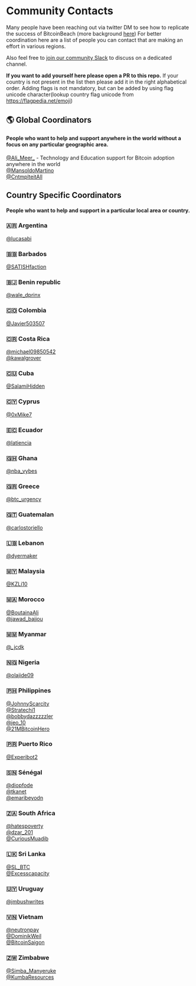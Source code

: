 # Community Contacts

Many people have been reaching out via twitter DM to see how to replicate the success of BitcoinBeach (more background [here](https://twitter.com/nicolasburtey/status/1404018685895970822))
For better coordination here are a list of people you can contact that are making an effort in various regions.

Also feel free to [join our community Slack](https://join.slack.com/t/galoymoney-workspace/shared_invite/zt-rvnhsdb5-72AZCD_jzw6_Q05aCs0SgA) to discuss on a dedicated channel.

**If you want to add yourself here please open a PR to this repo.** If your country is not present in the list then please add it in the right alphabetical order. Adding flags is not mandatory, but can be added by using flag unicode character(lookup country flag unicode from https://flagpedia.net/emoji)

## 🌎 Global Coordinators

#### People who want to help and support anywhere in the world without a focus on any particular geographic area.

[@Ali_Meer_](https://twitter.com/Ali_Meer_) - Technology and Education support for Bitcoin adoption anywhere in the world
<br>[@MansoldoMartino](https://twitter.com/MansoldoMartino)
<br>[@CntmplteitAll](https://twitter.com/CntmplteitAll)

## Country Specific Coordinators

#### People who want to help and support in a particular local area or country.

### 🇦🇷 Argentina

[@lucasabi](https://twitter.com/lucasabi)

### 🇧🇧 Barbados

[@SATISHfaction](https://twitter.com/SATISHfaction)

### 🇧🇯 Benin republic

[@wale_dprinx](https://twitter.com/wale_dprinx)

### 🇨🇴 Colombia

[@Javier503507](https://twitter.com/Javier503507)

### 🇨🇷 Costa Rica

[@michael09850542](https://twitter.com/michael09850542)
<br>[@kawalgrover](https://twitter.com/kawalgrover)

### 🇨🇺 Cuba

[@SalamiHidden](https://twitter.com/SalamiHidden)

### 🇨🇾 Cyprus

[@0xMike7](https://twitter.com/0xMike7)

### 🇪🇨 Ecuador

[@latiencia](https://twitter.com/latiencia)

### 🇬🇭 Ghana

[@nba_vybes](https://twitter.com/nba_vybes)

### 🇬🇷 Greece

[@btc_urgency](https://twitter.com/btc_urgency)

### 🇬🇹 Guatemalan

[@carlostoriello](https://twitter.com/carlostoriello)

### 🇱🇧 Lebanon

[@dyermaker](https://twitter.com/dyermaker)

### 🇲🇾 Malaysia

[@KZLi10](https://twitter.com/KZLi10)

### 🇲🇦 Morocco

[@BoutainaAli](https://twitter.com/BoutainaAli)
<br>
[@jawad_bajjou](https://twitter.com/jawad_bajjou)

### 🇲🇲 Myanmar

[@_jcdk](https://twitter.com/_jcdk)

### 🇳🇬 Nigeria
[@olajide09](https://twitter.com/olajide09)

### 🇵🇭 Philippines

[@JohnnyScarcity](https://twitter.com/JohnnyScarcity)
<br>
[@Stratechi1](https://twitter.com/Stratechi1)
<br>[@bobbydazzzzzler](https://twitter.com/bobbydazzzzzler)
<br>
[@jeo_10](https://twitter.com/jeo_10)
<br>
[@21MBitcoinHero](https://twitter.com/21MBitcoinHero)

### 🇵🇷 Puerto Rico

[@Experibot2](https://twitter.com/Experibot2)

### 🇸🇳 Sénégal
[@diopfode](https://twitter.com/diopfode)
<br>
[@tkanet](https://twitter.com/tkanet)
<br>
[@emaribeyodn](https://twitter.com/emaribeyodn)

### 🇿🇦 South Africa

[@hatespoverty](https://twitter.com/hatespoverty)
<br>
[@dzar_201](https://twitter.com/dzar_201)
<br>
[@CuriousMuadib](https://twitter.com/CuriousMuadib)

### 🇱🇰 Sri Lanka

[@SL_BTC](https://twitter.com/SL_BTC)
<br>
[@Excesscapacity](https://twitter.com/Excesscapacity)

### 🇺🇾 Uruguay

[@jmbushwrites](https://twitter.com/jmbushwrites)

### 🇻🇳 Vietnam
[@neutronpay](https://twitter.com/neutronpay)
<br>
[@DominikWeil](https://twitter.com/DominikWeil)
<br>
[@BitcoinSaigon](https://twitter.com/BitcoinSaigon)

### 🇿🇼 Zimbabwe

[@Simba_Manyeruke](https://twitter.com/Simba_Manyeruke)
<br>
[@KumbaResources](https://twitter.com/KumbaResources)

